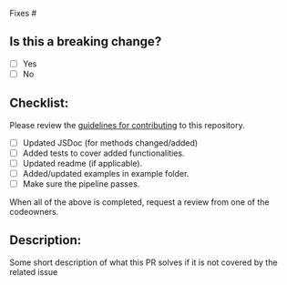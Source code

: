 Fixes #

## Is this a breaking change?

- [ ] Yes
- [ ] No

## Checklist:

Please review the [guidelines for contributing](https://github.com/halvardssm/deno-nessie/blob/master/.github/CONTRIBUTING.md) to this repository.

- [ ] Updated JSDoc (for methods changed/added)
- [ ] Added tests to cover added functionalities.
- [ ] Updated readme (if applicable).
- [ ] Added/updated examples in example folder.
- [ ] Make sure the pipeline passes.

When all of the above is completed, request a review from one of the codeowners.

## Description:

Some short description of what this PR solves if it is not covered by the related issue
